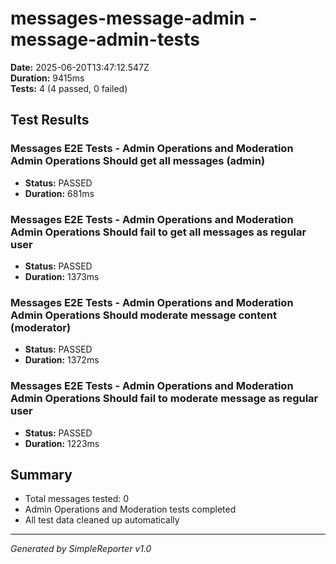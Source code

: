 # messages-message-admin - message-admin-tests

**Date:** 2025-06-20T13:47:12.547Z  
**Duration:** 9415ms  
**Tests:** 4 (4 passed, 0 failed)

## Test Results


### Messages E2E Tests - Admin Operations and Moderation Admin Operations Should get all messages (admin)
- **Status:** PASSED
- **Duration:** 681ms



### Messages E2E Tests - Admin Operations and Moderation Admin Operations Should fail to get all messages as regular user
- **Status:** PASSED
- **Duration:** 1373ms



### Messages E2E Tests - Admin Operations and Moderation Admin Operations Should moderate message content (moderator)
- **Status:** PASSED
- **Duration:** 1372ms



### Messages E2E Tests - Admin Operations and Moderation Admin Operations Should fail to moderate message as regular user
- **Status:** PASSED
- **Duration:** 1223ms



## Summary

- Total messages tested: 0
- Admin Operations and Moderation tests completed
- All test data cleaned up automatically

---
*Generated by SimpleReporter v1.0*
